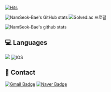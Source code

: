 [![Hits](https://hits.seeyoufarm.com/api/count/incr/badge.svg?url=https%3A%2F%2Fgithub.com%2FNamSeok-Bae%2F&count_bg=%2379C83D&title_bg=%23555555&icon=&icon_color=%23E7E7E7&title=hits&edge_flat=false)](https://hits.seeyoufarm.com)

![NamSeok-Bae's GitHub stats](https://github-readme-stats.vercel.app/api?username=NamSeok-Bae&show_icons=true&count_private=true)
![Solved.ac 프로필](http://mazassumnida.wtf/api/v2/generate_badge?boj=poqo2)

![NamSeok-Bae's github stats](https://github-readme-stats.vercel.app/api/top-langs/?username=NamSeok-Bae&show_icons=true&hide_border=false&title_color=004386&icon_color=004386&layout=compact)
 

<div>
 
## 💻  Languages
 
<img src="https://img.shields.io/badge/Swift-F05138?style=flat-square&logo=Swift&logoColor=white">
<img alt="IOS" src="https://img.shields.io/badge/-IOS-000?style=flat-square&logo=apple&logoColor=ffffff" />


## 📮 Contact
 [![Gmail Badge](https://img.shields.io/badge/Gmail-d14836?style=flat-square&logo=Gmail&logoColor=white&link=mailto:qoskatjr2@gmail.com)](mailto:qoskatjr2@gmail.com)
 [![Naver Badge](https://img.shields.io/badge/Naver-03C75A?style=flat-square&logo=Naver&logoColor=white&link=mailto:poqo2@naver.com)](mailto:poqo2@naver.com)
</div>
